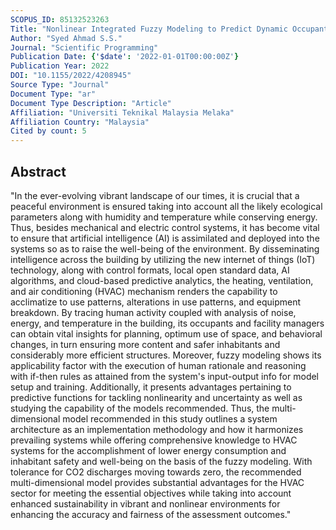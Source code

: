 ```yaml
---
SCOPUS_ID: 85132523263
Title: "Nonlinear Integrated Fuzzy Modeling to Predict Dynamic Occupant Environment Comfort for Optimized Sustainability"
Author: "Syed Ahmad S.S."
Journal: "Scientific Programming"
Publication Date: {'$date': '2022-01-01T00:00:00Z'}
Publication Year: 2022
DOI: "10.1155/2022/4208945"
Source Type: "Journal"
Document Type: "ar"
Document Type Description: "Article"
Affiliation: "Universiti Teknikal Malaysia Melaka"
Affiliation Country: "Malaysia"
Cited by count: 5
---
```


## Abstract
"In the ever-evolving vibrant landscape of our times, it is crucial that a peaceful environment is ensured taking into account all the likely ecological parameters along with humidity and temperature while conserving energy. Thus, besides mechanical and electric control systems, it has become vital to ensure that artificial intelligence (AI) is assimilated and deployed into the systems so as to raise the well-being of the environment. By disseminating intelligence across the building by utilizing the new internet of things (IoT) technology, along with control formats, local open standard data, AI algorithms, and cloud-based predictive analytics, the heating, ventilation, and air conditioning (HVAC) mechanism renders the capability to acclimatize to use patterns, alterations in use patterns, and equipment breakdown. By tracing human activity coupled with analysis of noise, energy, and temperature in the building, its occupants and facility managers can obtain vital insights for planning, optimum use of space, and behavioral changes, in turn ensuring more content and safer inhabitants and considerably more efficient structures. Moreover, fuzzy modeling shows its applicability factor with the execution of human rationale and reasoning with if-then rules as attained from the system's input-output info for model setup and training. Additionally, it presents advantages pertaining to predictive functions for tackling nonlinearity and uncertainty as well as studying the capability of the models recommended. Thus, the multi-dimensional model recommended in this study outlines a system architecture as an implementation methodology and how it harmonizes prevailing systems while offering comprehensive knowledge to HVAC systems for the accomplishment of lower energy consumption and inhabitant safety and well-being on the basis of the fuzzy modeling. With tolerance for CO2 discharges moving towards zero, the recommended multi-dimensional model provides substantial advantages for the HVAC sector for meeting the essential objectives while taking into account enhanced sustainability in vibrant and nonlinear environments for enhancing the accuracy and fairness of the assessment outcomes."
